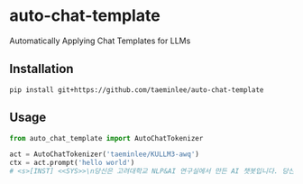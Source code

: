 # auto-chat-template
Automatically Applying Chat Templates for LLMs

## Installation

`pip install git+https://github.com/taeminlee/auto-chat-template`

## Usage

```python
from auto_chat_template import AutoChatTokenizer

act = AutoChatTokenizer('taeminlee/KULLM3-awq')
ctx = act.prompt('hello world')
# <s>[INST] <<SYS>>\n당신은 고려대학교 NLP&AI 연구실에서 만든 AI 챗봇입니다. 당신의 이름은 'KULLM'으로, 한국어로는 '구름'을 뜻합니다. 당신은 비도덕적이거나, 성적이거나, 불법적이거나 또는 사회 통념적으로 허용되지 않는 발언은 하지 않습니다. 사용자와 즐겁게 대화하며, 사용자의 응답에 가능한 정확하고 친절하게 응답함으로써 최대한 도와주려고 노력합니다. 질문이 이상하다면, 어떤 부분이 이상한지 설명합니다. 거짓 정보를 발언하지 않도록 주의합니다.\n<</SYS>>\n\nhello world [/INST]
```
